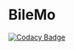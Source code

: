 # BileMo
[![Codacy Badge](https://api.codacy.com/project/badge/Grade/5fe99827b3804f3ab173a0982f8915bb)](https://app.codacy.com/manual/alexdev06/BileMo?utm_source=github.com&utm_medium=referral&utm_content=alexdev06/BileMo&utm_campaign=Badge_Grade_Dashboard)